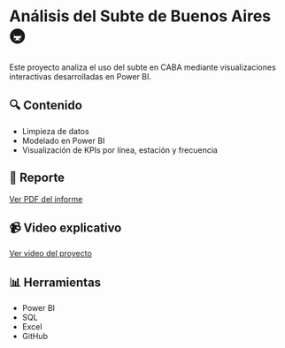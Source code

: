 # Análisis del Subte de Buenos Aires 🚇

Este proyecto analiza el uso del subte en CABA mediante visualizaciones interactivas desarrolladas en Power BI.

## 🔍 Contenido
- Limpieza de datos
- Modelado en Power BI
- Visualización de KPIs por línea, estación y frecuencia

## 📄 Reporte
[Ver PDF del informe](https://github.com/IgnacioPe97/Analisis-Subte/blob/main/Analisis_Subte.pdf)


## 📹 Video explicativo
[Ver video del proyecto](https://youtu.be/71XAIvIIYD8)

## 📊 Herramientas
- Power BI
- SQL
- Excel
- GitHub
